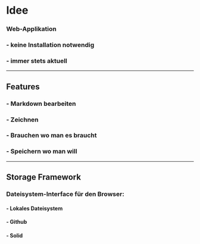 # Idee

### Web-Applikation

### - keine Installation notwendig

### - immer stets aktuell

---

## Features

### - Markdown bearbeiten

### - Zeichnen

### - Brauchen wo man es braucht

### - Speichern wo man will

---

## Storage Framework

### Dateisystem-Interface für den Browser:

#### - Lokales Dateisystem

#### - Github

#### - Solid
